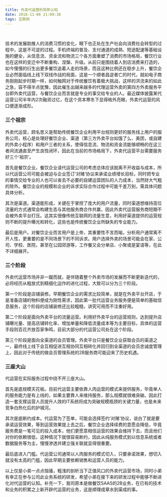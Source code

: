 ```yaml
---
title: 外卖代运营的局势认知
date: 2018-11-06 21:09:38
tags: 互联网
---
```

<br>

技术的发展助推人的消费习惯的变化，眼下也正处在生产社会向消费社会转型的过程中，这是不可逆的过程。手机终端的普及、支付通道的成熟、短途配速等基础设施的健全，从信息流、资金流和物流三个各方面重塑了消费的市场格局，餐饮行业也在这样的变迁中不断重构、涅槃、升级。从前只是围绕着人到店消费来打造的，如今慢慢的衍生出更多餐饮追着人走的场景，而且这种比例还在稳步上升，餐饮企业必然面临线上线下双线作战的局面，这是一个顺者昌逆者亡的时代，就如电子商务刚刚起步时期一样，如何触网对于传统餐饮有着极大挑战，这样的洪流来的如此之急，容不得半点犹豫，因此催生出越来越多的代理运营外卖的第四方外卖服务平台即外卖代运营，与餐饮企业而言就是专业的事交给专业的人。最近媒体披露某代运营公司半年内2次融资过亿，在这个资本寒冬下显得格外亮眼，外卖代运营的风口便逐渐成形。

### 三个祖宗

外卖代运营，顾名思义是帮助传统餐饮企业利用平台规则更好的服务线上用户的服务公司，核心是处理好餐饮企业、渠道（第三方外卖平台如饿了么、美团，或自建的外卖小程序）和用户三者的关系，使得信息流、物流和资金流能够顺畅的在这三者间流通直至产生良性闭环，因此在当前的市场格局下，外卖代运营平台需要服务好三个‘祖宗’。

首先是餐饮企业。餐饮企业请代运营公司的考虑总体应该脱离不开收益与成本，所以代运营公司可能会被迫与企业签订‘对赌’协议来承诺业绩增长目标，同时把专业的事情交给专业的人也可以省去不必要的自建运营团队的人力成本，当然财大气粗的除外。餐饮企业的规模和企业的诉求实际合作过程中可能千差万别，需具体问题具体分析。

其次是渠道。渠道能形成，关键在于掌控了庞大的用户流量，同时渠道想维持高位流量的方式通常会构建生态与其他服务商合作共赢，因此外卖代运营服务商短期不会被外卖平台打压。这其实很像传统互联网的流量生意，利用好渠道提供的运营规则不断的提升曝光和转化，这些也是传统餐饮企业所缺失的专业能力。

最后是用户。对餐饮企业而言用户是上帝，其重要性不言而喻。分析用户通常离不开人性，更重要的是不同场景下的不同诉求。用户选择外卖的场景可能会在家、公司、学校、医院，甚至在公园郊游等，工作餐又会分单店、小聚或是宴请等，在此不详细展开。

### 三个阶段

外卖代运营市场并非一蹴而就，是伴随着整个外卖市场的发展而不断更新迭代的，必将经历从粗放式到精细化运作的进化过程，大致可以分为三个阶段。

第一个阶段是店铺装修。早期餐饮企业的需求比较简单，就是在外卖平台开店，于是准备店铺的物料便成为刚性需求，因此第一批代运营业务服务便是简单的基础信息服务，这个阶段的店铺装修还比较粗糙，讲究可用而不注重好用。

第二个阶段是面向外卖平台的流量运营。利用好外卖平台的运营规则，达到提升店铺曝光量、提高店铺转化率、增加单量和降低流量成本等为主要目标，具体的运营手段则百花齐放百家争鸣，目前大部分的代运营公司处在这个阶段。

第三个阶段是面向全渠道的会员管理。外卖平台只是餐饮企业获取会员的渠道之一，最终线上线下会互相促进互相协同互相转化并回归到全渠道的会员忠诚度管理上，因此对于传统的做会员管理系统的2B服务商可能迎来了历史机遇。

### 三座大山

代运营在实际服务过程中绕不开三座大山。

首先是底规模天花板。目前代运营主要依靠人肉运营的模式来提供服务，毕竟单人的服务能力是有上线的，如果主要靠人来维持服务，那么规模就很难突破。因此打造一套支撑运营人员提升人效的IT系统将成为突破规模瓶颈的关键力量，也是未来竞争白热化后的护城河。

其次是底断约成本。代运营为了签单，可能会选择签约‘对赌’协议，说白了就是要承诺运营效果，等到运营效果提上去之后，餐饮企业选择续费的意愿会降低，毕竟服务费是一笔可见的投入成本，他们更愿意相信运营的效果会维持下去，而且他们对你的依赖很低，这种情况下就很容易断约，因此从纯服务模式到以信息系统或者数据服务等为主，慢慢渗透并建立强关联就显得很重要。

最后底进入门槛。代运营公司通常以人肉服务的模式切入，只要承诺效果，想切入就没有太高的门槛，因此早期主要依赖销售和运营人员的能力。


以上仅是小弟一点点恼骚，粗浅的剖析当下正值风口的外卖代运营市场，同时小弟有幸正在参与公司此业务系统的研发，希望小弟在接下来的研发过程中能够不断进化对代运营的认知。补充一下，我司原本是做餐饮SAAS的2B业务，在已有的技术和业务的积累之上新开辟代运营的业务，这是顺理成章水到渠成的事。